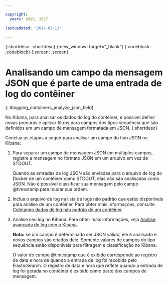 ```yaml
---

copyright:
  years: 2015, 2017

lastupdated: "2017-03-13"

---
```



{:shortdesc: .shortdesc}
{:new_window: target="_blank"}
{:codeblock: .codeblock}
{:screen: .screen}


# Analisando um campo da mensagem JSON que é parte de uma entrada de log do contêiner
{: #logging_containers_analyze_json_field}

No Kibana, para analisar os dados do log do contêiner, é possível definir novas procuras e aplicar filtros para campos dos tipos sequência que são definidos em um campo de mensagem formatada em JSON.
{:shortdesc}

Conclua as etapas a seguir para analisar um campo do tipo JSON no Kibana:

1. Para separar um campo de mensagem JSON em múltiplos campos, registre a mensagem no formato JSON em um arquivo em vez de STDOUT. 

    Quando as entradas de log JSON são enviadas para o arquivo de log do Docker de um contêiner como STDOUT, elas não são analisadas como JSON. Não é possível classificar sua mensagem pelo campo @timestamp para mudar sua ordem.  

2. Inclua o arquivo de log na lista de logs não padrão que estão disponíveis para análise de um contêiner. Para obter mais informações, consulte
[Coletando dados de log não
padrão de um contêiner](logging_containers_other_logs.html#logging_containers_collect_data). 

3. Analise seu log no Kibana. Para obter mais informações, veja [Análise avançada do log com o Kibana](../kibana4/logging_analyzing_logs_Kibana.html#analyzing_logs_Kibana).

    **Nota:** se um campo é determinado ser JSON válido, ele é analisado e novos campos são criados dele. Somente valores de campos do tipo sequência estão disponíveis para filtragem e classificação no Kibana.
    
    O valor do campo @timestamp que é exibido corresponde ao registro de data e hora de quando a entrada de log foi recebida pelo ElasticSearch. O registro de data e hora que reflete quando a entrada de log foi gerada no contêiner é exibido como parte dos campos de mensagem.
    


